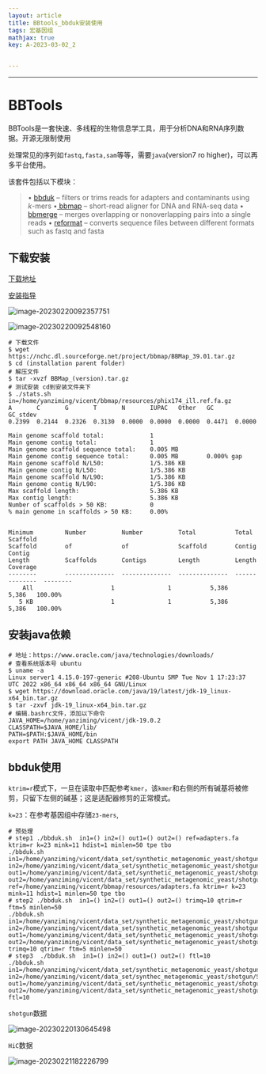 ```yaml
---
layout: article
title: BBtools_bbduk安装使用
tags: 宏基因组
mathjax: true
key: A-2023-03-02_2


---
```


<!--more-->

***

# BBTools

BBTools是一套快速、多线程的生物信息学工具，用于分析DNA和RNA序列数据。开源无限制使用

处理常见的序列如`fastq,fasta,sam`等等，需要`java`(version7 ro higher)，可以再多平台使用。

该套件包括以下模块：

> • [bbduk](https://jgi.doe.gov/data-and-tools/software-tools/bbtools/bb-tools-user-guide/bbduk-guide/) – filters or trims reads for adapters and contaminants using *k*-mers •[ bbmap](https://jgi.doe.gov/data-and-tools/software-tools/bbtools/bb-tools-user-guide/bbmap-guide/) – short-read aligner for DNA and RNA-seq data • [bbmerge](https://jgi.doe.gov/data-and-tools/software-tools/bbtools/bb-tools-user-guide/bbmerge-guide/) – merges overlapping or nonoverlapping pairs into a single reads • [reformat](https://jgi.doe.gov/data-and-tools/software-tools/bbtools/bb-tools-user-guide/reformat-guide/) – converts sequence files between different formats such as fastq and fasta

## 下载安装

[下载地址](https://sourceforge.net/projects/bbmap/)

[安装指导](https://jgi.doe.gov/data-and-tools/software-tools/bbtools/bb-tools-user-guide/installation-guide/)

![image-20230220092357751](https://vicent-picture-for-typora.oss-cn-beijing.aliyuncs.com/img_for_typora/image-20230220092357751.png)

![image-20230220092548160](https://vicent-picture-for-typora.oss-cn-beijing.aliyuncs.com/img_for_typora/image-20230220092548160.png)

```
# 下载文件
$ wget https://nchc.dl.sourceforge.net/project/bbmap/BBMap_39.01.tar.gz
$ cd (installation parent folder)
# 解压文件
$ tar -xvzf BBMap_(version).tar.gz
# 测试安装 cd到安装文件夹下
$ ./stats.sh in=/home/yanziming/vicent/bbmap/resources/phix174_ill.ref.fa.gz
A       C       G       T       N       IUPAC   Other   GC      GC_stdev
0.2399  0.2144  0.2326  0.3130  0.0000  0.0000  0.0000  0.4471  0.0000

Main genome scaffold total:             1
Main genome contig total:               1
Main genome scaffold sequence total:    0.005 MB
Main genome contig sequence total:      0.005 MB        0.000% gap
Main genome scaffold N/L50:             1/5.386 KB
Main genome contig N/L50:               1/5.386 KB
Main genome scaffold N/L90:             1/5.386 KB
Main genome contig N/L90:               1/5.386 KB
Max scaffold length:                    5.386 KB
Max contig length:                      5.386 KB
Number of scaffolds > 50 KB:            0
% main genome in scaffolds > 50 KB:     0.00%


Minimum         Number          Number          Total           Total           Scaffold
Scaffold        of              of              Scaffold        Contig          Contig  
Length          Scaffolds       Contigs         Length          Length          Coverage
--------        --------------  --------------  --------------  --------------  --------
    All                      1               1           5,386           5,386   100.00%
   5 KB                      1               1           5,386           5,386   100.00%
```

## 安装java依赖

```
# 地址：https://www.oracle.com/java/technologies/downloads/
# 查看系统版本号 ubuntu
$ uname -a
Linux server1 4.15.0-197-generic #208-Ubuntu SMP Tue Nov 1 17:23:37 UTC 2022 x86_64 x86_64 x86_64 GNU/Linux
$ wget https://download.oracle.com/java/19/latest/jdk-19_linux-x64_bin.tar.gz
$ tar -zxvf jdk-19_linux-x64_bin.tar.gz
# 编辑.bashrc文件，添加以下命令
JAVA_HOME=/home/yanziming/vicent/jdk-19.0.2
CLASSPATH=$JAVA_HOME/lib/
PATH=$PATH:$JAVA_HOME/bin
export PATH JAVA_HOME CLASSPATH
```

## bbduk使用

`ktrim=r`模式下，一旦在读取中匹配参考`kmer`，该`kmer`和右侧的所有碱基将被修剪，只留下左侧的碱基；这是适配器修剪的正常模式。

`k=23`：在参考基因组中存储`23-mers`,

```
# 预处理
# step1 ./bbduk.sh  in1=() in2=() out1=() out2=() ref=adapters.fa ktrim=r k=23 mink=11 hdist=1 minlen=50 tpe tbo
./bbduk.sh  in1=/home/yanziming/vicent/data_set/synthetic_metagenomic_yeast/shotgun/SRR1262938/SRR1262938_1.fastq in2=/home/yanziming/vicent/data_set/synthetic_metagenomic_yeast/shotgun/SRR1262938/SRR1262938_2.fastq out1=/home/yanziming/vicent/data_set/synthetic_metagenomic_yeast/shotgun/SRR1262938/out_SRR1262938_1.fastq out2=/home/yanziming/vicent/data_set/synthetic_metagenomic_yeast/shotgun/SRR1262938/out_SRR1262938_2.fastq ref=/home/yanziming/vicent/bbmap/resources/adapters.fa ktrim=r k=23 mink=11 hdist=1 minlen=50 tpe tbo
# step2 ./bbduk.sh  in1=() in2=() out1=() out2=() trimq=10 qtrim=r ftm=5 minlen=50
./bbduk.sh  in1=/home/yanziming/vicent/data_set/synthetic_metagenomic_yeast/shotgun/SRR1262938/out_SRR1262938_1.fastq in2=/home/yanziming/vicent/data_set/synthetic_metagenomic_yeast/shotgun/SRR1262938/out_SRR1262938_2.fastq out1=/home/yanziming/vicent/data_set/synthetic_metagenomic_yeast/shotgun/SRR1262938/out1_SRR1262938_1.fastq out2=/home/yanziming/vicent/data_set/synthetic_metagenomic_yeast/shotgun/SRR1262938/out2_SRR1262938_2.fastq trimq=10 qtrim=r ftm=5 minlen=50
# step3  ./bbduk.sh  in1=() in2=() out1=() out2=() ftl=10
./bbduk.sh in1=/home/yanziming/vicent/data_set/synthetic_metagenomic_yeast/shotgun/SRR1262938/out1_SRR1262938_1.fastq in2=/home/yanziming/vicent/data_set/synthec_metagenomic_yeast/shotgun/SRR1262938/out2_SRR1262938_2.fastq out1=/home/yanziming/vicent/data_set/synthetic_metagenomic_yeast/shotgun/SRR1262938/finre_SRR1262938_1.fastq out2=/home/yanziming/vicent/data_set/synthetic_metagenomic_yeast/shotgun/SRR1262938/finre_SRR1262938_2.fastq ftl=10
```

`shotgun`数据

![image-20230220130645498](https://vicent-picture-for-typora.oss-cn-beijing.aliyuncs.com/img_for_typora/image-20230220130645498.png)

`HiC`数据

![image-20230221182226799](https://vicent-picture-for-typora.oss-cn-beijing.aliyuncs.com/img_for_typora/image-20230221182226799.png)